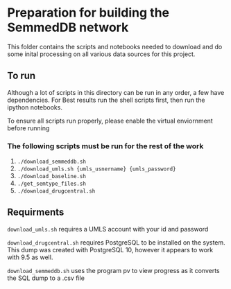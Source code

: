# Preparation for building the SemmedDB network

This folder contains the scripts and notebooks needed to download and do some inital processing on
all various data sources for this project.

## To run

Although a lot of scripts in this directory can be run in any order, a few have dependencies.  For Best results
run the shell scripts first, then run the ipython notebooks.

To ensure all scripts run properly, please enable the virtual enviornment before running


### The following scripts must be run for the rest of the work

1. `./download_semmeddb.sh`
2. `./download_umls.sh {umls_usnername} {umls_password}`
3. `./download_baseline.sh`
4. `./get_semtype_files.sh`
5. `./download_drugcentral.sh`


## Requirments

`download_umls.sh` requires a UMLS account with your id and password

`download_drugcentral.sh` requires PostgreSQL to be installed on the system.
This dump was created with PostgreSQL 10, however it appears to work with 9.5 as well.

`download_semmeddb.sh` uses the program pv to view progress as it converts the SQL dump to a .csv file
